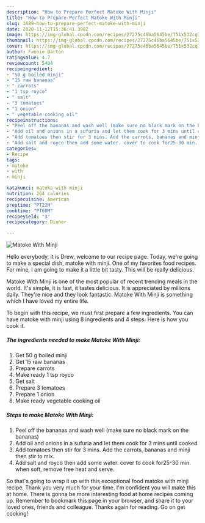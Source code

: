 ```yaml
---
description: "How to Prepare Perfect Matoke With Minji"
title: "How to Prepare Perfect Matoke With Minji"
slug: 1689-how-to-prepare-perfect-matoke-with-minji
date: 2020-11-12T15:36:41.398Z
image: https://img-global.cpcdn.com/recipes/27275c46ba5645be/751x532cq70/matoke-with-minji-recipe-main-photo.jpg
thumbnail: https://img-global.cpcdn.com/recipes/27275c46ba5645be/751x532cq70/matoke-with-minji-recipe-main-photo.jpg
cover: https://img-global.cpcdn.com/recipes/27275c46ba5645be/751x532cq70/matoke-with-minji-recipe-main-photo.jpg
author: Fannie Barton
ratingvalue: 4.7
reviewcount: 5404
recipeingredient:
- "50 g boiled minji"
- "15 raw bananas"
- " carrots"
- "1 tsp royco"
- " salt"
- "3 tomatoes"
- "1 onion"
- " vegetable cooking oil"
recipeinstructions:
- "Peel off the bananas and wash well (make sure no black mark on the bananas)"
- "Add oil and onions in a sufuria and let them cook for 3 mins until cooked"
- "Add tomatoes then stir for 3 mins. Add the carrots, bananas and minji then stir to mix."
- "Add salt and royco then add some water. cover to cook for25-30 min. when soft, remove free heat and serve."
categories:
- Recipe
tags:
- matoke
- with
- minji

katakunci: matoke with minji 
nutrition: 264 calories
recipecuisine: American
preptime: "PT22M"
cooktime: "PT60M"
recipeyield: "3"
recipecategory: Dinner

---
```



![Matoke With Minji](https://img-global.cpcdn.com/recipes/27275c46ba5645be/751x532cq70/matoke-with-minji-recipe-main-photo.jpg)

Hello everybody, it is Drew, welcome to our recipe page. Today, we're going to make a special dish, matoke with minji. One of my favorites food recipes. For mine, I am going to make it a little bit tasty. This will be really delicious.



Matoke With Minji is one of the most popular of recent trending meals in the world. It's simple, it is fast, it tastes delicious. It is appreciated by millions daily. They're nice and they look fantastic. Matoke With Minji is something which I have loved my entire life.


To begin with this recipe, we must first prepare a few ingredients. You can have matoke with minji using 8 ingredients and 4 steps. Here is how you cook it.

<!--inarticleads1-->

##### The ingredients needed to make Matoke With Minji:

1. Get 50 g boiled minji
1. Get 15 raw bananas
1. Prepare  carrots
1. Make ready 1 tsp royco
1. Get  salt
1. Prepare 3 tomatoes
1. Prepare 1 onion
1. Make ready  vegetable cooking oil




<!--inarticleads2-->

##### Steps to make Matoke With Minji:

1. Peel off the bananas and wash well (make sure no black mark on the bananas)
1. Add oil and onions in a sufuria and let them cook for 3 mins until cooked
1. Add tomatoes then stir for 3 mins. Add the carrots, bananas and minji then stir to mix.
1. Add salt and royco then add some water. cover to cook for25-30 min. when soft, remove free heat and serve.




So that's going to wrap it up with this exceptional food matoke with minji recipe. Thank you very much for your time. I'm confident you will make this at home. There is gonna be more interesting food at home recipes coming up. Remember to bookmark this page in your browser, and share it to your loved ones, friends and colleague. Thanks again for reading. Go on get cooking!
